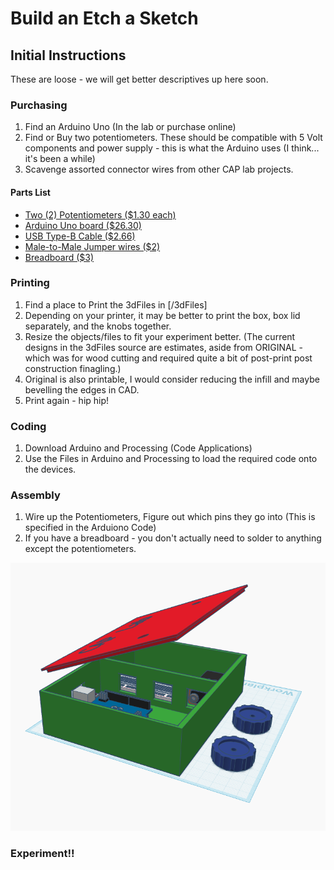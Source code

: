 # Build an Etch a Sketch 

## Initial Instructions 
These are loose - we will get better descriptives up here soon. 

### Purchasing
1. Find an Arduino Uno (In the lab or purchase online)
2. Find or Buy two potentiometers. These should be compatible with 5 Volt components and power supply - this is what the Arduino uses (I think... it's been a while)
3. Scavenge assorted connector wires from other CAP lab projects. 

#### Parts List
- [Two (2) Potentiometers ($1.30 each)](https://www.digikey.com/en/products/detail/bourns-inc/PDB181-A420K-503A2/4699093?gclsrc=aw.ds&gad_source=1&gad_campaignid=20243136172&gbraid=0AAAAADrbLlj8RdOPFWroKyWJ3btMDyw_J&gclid=Cj0KCQjw6bfHBhDNARIsAIGsqLhltrHwzyhd7mIw-Kms8OvipQ7GZT-S-K5Y1IyMLdgJk2KTipEgnpoaAhhIEALw_wcB)
- [Arduino Uno board ($26.30)](https://www.digikey.com/en/products/detail/arduino/A000073/3476357?gclsrc=aw.ds&gad_source=1&gad_campaignid=20243136172&gbraid=0AAAAADrbLlj8RdOPFWroKyWJ3btMDyw_J&gclid=Cj0KCQjw6bfHBhDNARIsAIGsqLjkKe_s8SkAUwMkwyJ9BtAG6yQBGvvlMJVp6CxLwOLJ3Yr8T-5hWcAaAp6EEALw_wcB)
- [USB Type-B Cable ($2.66)](https://www.digikey.com/en/products/detail/qualtek/3021001-03/1531288?gclsrc=aw.ds&gad_source=1&gad_campaignid=20232005509&gbraid=0AAAAADrbLljVOIc1rci2_E6cg2Wi8gmRK&gclid=Cj0KCQjw6bfHBhDNARIsAIGsqLhVrAyP2lGW_R2LZNylxyrK7Vw1ALZPhAEOEcOOz_pRU5NU0-QWTfEaAoFsEALw_wcB)
- [Male-to-Male Jumper wires ($2)](https://www.digikey.com/en/products/detail/adafruit-industries-llc/1956/6827089?gclsrc=aw.ds&gad_source=1&gad_campaignid=20232005509&gbraid=0AAAAADrbLljVOIc1rci2_E6cg2Wi8gmRK&gclid=Cj0KCQjw6bfHBhDNARIsAIGsqLi-Nmhftm0o5NrfARGzqDbEMXsBa2eiJJNGcWBwrjjxl-mck8MOa60aAvolEALw_wcB)
- [Breadboard ($3)](https://www.digikey.com/en/products/detail/dfrobot/FIT0096/7597069)

### Printing
1. Find a place to Print the 3dFiles in [/3dFiles]
2. Depending on your printer, it may be better to print the box, box lid separately, and the knobs together. 
3. Resize the objects/files to fit your experiment better. (The current designs in the 3dFiles source are estimates, aside from ORIGINAL - which was for wood cutting and required quite a bit of post-print post construction finagling.)
3. Original is also printable, I would consider reducing the infill and maybe bevelling the edges in CAD.
4. Print again - hip hip!


### Coding
1. Download Arduino and Processing (Code Applications)
2. Use the Files in Arduino and Processing to load the required code onto the devices. 

### Assembly
1. Wire up the Potentiometers, Figure out which pins they go into (This is specified in the Arduiono Code) 
2. If you have a breadboard - you don't actually need to solder to anything except the potentiometers. 

![3d File Image](experiment_archive/3dFiles/3d-Print-EtchSketch-ControlBox.png)

### Experiment!!

